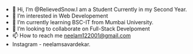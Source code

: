 - 👋 Hi, I’m @RelievedSnow.I am a Student Currently in my Second Year. 
- 👀 I’m interested in Web Developement
- 🌱 I’m currently learning BSC-IT from Mumbai University.
- 💞️ I’m looking to collaborate on Full-Stack Develpoment
- 📫 How to reach me neelam122001@gmail.com
- Instagram - neelamsavardekar.

<!---
RelievedSnow/RelievedSnow is a ✨ special ✨ repository because its `README.md` (this file) appears on your GitHub profile.
You can click the Preview link to take a look at your changes.
--->
